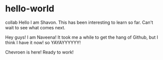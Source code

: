 # hello-world
collab
Hello I am Shavon. This has been interesting to learn so far. Can't wait to see what comes next.

Hey guys! I am Naveena! It took me a while to get the hang of Github, but I think I have it now! so YAYAYYYYYY!

Chevroen is here! Ready to work! 
